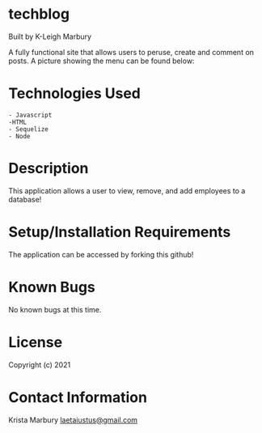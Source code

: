 # techblog

Built by K-Leigh Marbury

A fully functional site that allows users to peruse, create and comment on posts. A picture showing the menu can be found below:



# Technologies Used

    - Javascript
    -HTML
    - Sequelize
    - Node

# Description

This application allows a user to view, remove, and add employees to a database! 

# Setup/Installation Requirements

The application can be accessed by forking this github! 

# Known Bugs

No known bugs at this time.

# License

Copyright (c) 2021 

# Contact Information

Krista Marbury laetaiustus@gmail.com
